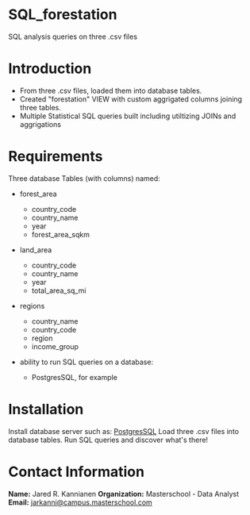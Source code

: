 # SQL_forestation
SQL analysis queries on three .csv files

# Introduction
- From three .csv files, loaded them into database tables.
- Created "forestation" VIEW with custom aggrigated columns joining three tables.
- Multiple Statistical SQL queries built including utiltizing JOINs and aggrigations


# Requirements
Three database Tables (with columns) named:
- forest_area
    - country_code
    - country_name
    - year
    - forest_area_sqkm
- land_area
    - country_code
    - country_name
    - year
    - total_area_sq_mi
- regions
    - country_name
    - country_code
    - region
    - income_group

- ability to run SQL queries on a database:
  - PostgresSQL, for example


# Installation
Install database server such as: <a href="https://www.postgresql.org/download/">PostgresSQL</a>
Load three .csv files into database tables.
Run SQL queries and discover what's there!


# Contact Information
**Name:** Jared R. Kannianen
**Organization:** Masterschool - Data Analyst
**Email:** jarkanni@campus.masterschool.com
